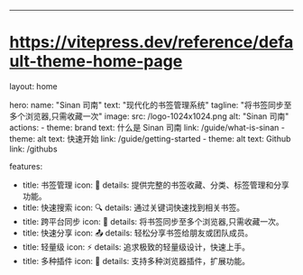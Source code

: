 ---
# https://vitepress.dev/reference/default-theme-home-page
layout: home

hero:
  name: "Sinan 司南"
  text: "现代化的书签管理系统"
  tagline: "将书签同步至多个浏览器,只需收藏一次"
  image:
    src: /logo-1024x1024.png
    alt: "Sinan 司南"
  actions:
    - theme: brand
      text: 什么是 Sinan 司南
      link: /guide/what-is-sinan
    - theme: alt
      text: 快速开始
      link: /guide/getting-started
    - theme: alt
      text: Github
      link: /githubs

features:
  - title: 书签管理
    icon: 🔖
    details: 提供完整的书签收藏、分类、标签管理和分享功能。
  - title: 快速搜索
    icon: 🔍
    details: 通过关键词快速找到相关书签。
  - title: 跨平台同步
    icon: 🔄
    details: 将书签同步至多个浏览器,只需收藏一次。
  - title: 快速分享
    icon: 📤
    details: 轻松分享书签给朋友或团队成员。
  - title: 轻量级
    icon: ⚡
    details: 追求极致的轻量级设计，快速上手。
  - title: 多种插件
    icon: 🔌
    details: 支持多种浏览器插件，扩展功能。
